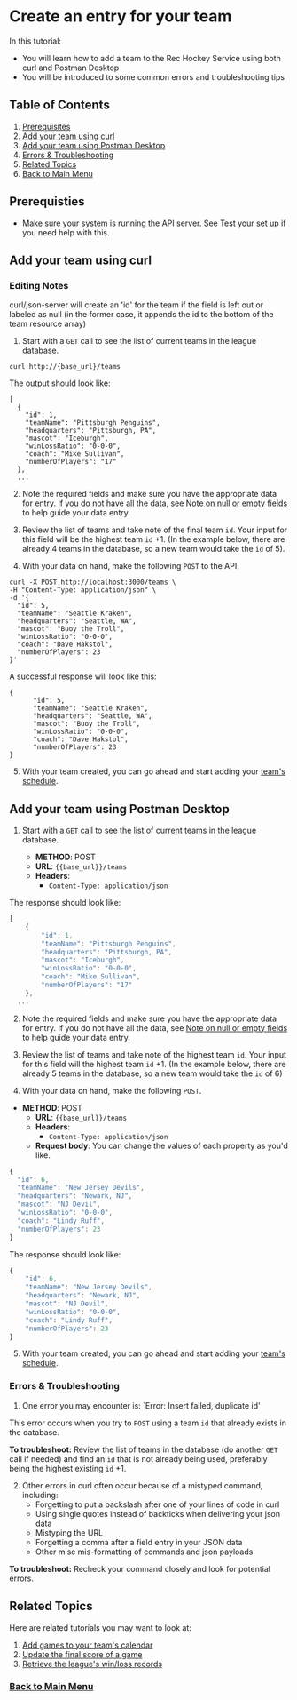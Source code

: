 # Create an entry for your team

In this tutorial:

- You will learn how to add a team to the Rec Hockey Service using both
curl and Postman Desktop
- You will be introduced to some common errors and troubleshooting tips

## Table of Contents
1. [Prerequisites](#1)
2. [Add your team using curl](#2)
3. [Add your team using Postman Desktop](#3)
4. [Errors & Troubleshooting](#4)
5. [Related Topics](#5)
6. [Back to Main Menu](nav.md)

<a id="1"></a>
## Prerequisties

- Make sure your system is running the API server. See [Test your set up](test-system.md) if you need help with this.

<a id="2"></a>
## Add your team using curl

### Editing Notes
  curl/json-server will create an 'id' for the team if the field is left out or labeled as null (in the former case, it appends the id to the bottom of the team resource array)

1. Start with a `GET` call to see the list of current teams in the league database.

```shell
curl http://{base_url}/teams
```

The output should look like:

```shell
[
  {
    "id": 1,
    "teamName": "Pittsburgh Penguins",
    "headquarters": "Pittsburgh, PA",
    "mascot": "Iceburgh",
    "winLossRatio": "0-0-0",
    "coach": "Mike Sullivan",
    "numberOfPlayers": "17"
  },
  ...
```

2. Note the required fields and make sure you have the appropriate data for entry. If you do not have all the data, see [Note on null or empty fields](tut-null-fields.md) to help guide your data entry.

3. Review the list of teams and take note of the final team `id`. Your input for this field will be the highest team `id` +1. (In the example below, there are already 4 teams in the database, so a new team would take the `id` of 5).

4. With your data on hand, make the following `POST` to the API.

```shell
curl -X POST http://localhost:3000/teams \
-H "Content-Type: application/json" \
-d '{
  "id": 5,
  "teamName": "Seattle Kraken",
  "headquarters": "Seattle, WA",
  "mascot": "Buoy the Troll",
  "winLossRatio": "0-0-0",
  "coach": "Dave Hakstol",
  "numberOfPlayers": 23
}'
```

A successful response will look like this:
```shell
{
      "id": 5,
      "teamName": "Seattle Kraken",
      "headquarters": "Seattle, WA",
      "mascot": "Buoy the Troll",
      "winLossRatio": "0-0-0",
      "coach": "Dave Hakstol",
      "numberOfPlayers": 23
}
```

5. With your team created, you can go ahead and start adding your [team's schedule](tut-add-games.md).

<a id="3"></a>
## Add your team using Postman Desktop

1. Start with a `GET` call to see the list of current teams in the league database.

    * **METHOD**: POST
    * **URL**: `{{base_url}}/teams`
    * **Headers**:
        * `Content-Type: application/json`

The response should look like:

```js
[
    {
        "id": 1,
        "teamName": "Pittsburgh Penguins",
        "headquarters": "Pittsburgh, PA",
        "mascot": "Iceburgh",
        "winLossRatio": "0-0-0",
        "coach": "Mike Sullivan",
        "numberOfPlayers": "17"
    },
  ...
```

2. Note the required fields and make sure you have the appropriate data for entry. If you do not have all the data, see [Note on null or empty fields](tut-null-fields.md) to help guide your data entry.

3. Review the list of teams and take note of the highest team `id`. Your input for this field will the highest team `id` +1. (In the example below, there are already 5 teams in the database, so a new team would take the `id` of 6)

4. With your data on hand, make the following `POST`.

* **METHOD**: POST
    * **URL**: `{{base_url}}/teams`
    * **Headers**:
        * `Content-Type: application/json`
    * **Request body**:
        You can change the values of each property as you'd like.

```js
{
  "id": 6,
  "teamName": "New Jersey Devils",
  "headquarters": "Newark, NJ",
  "mascot": "NJ Devil",
  "winLossRatio": "0-0-0",
  "coach": "Lindy Ruff",
  "numberOfPlayers": 23
}
```

The response should look like:

```js
{
    "id": 6,
    "teamName": "New Jersey Devils",
    "headquarters": "Newark, NJ",
    "mascot": "NJ Devil",
    "winLossRatio": "0-0-0",
    "coach": "Lindy Ruff",
    "numberOfPlayers": 23
}
```

5. With your team created, you can go ahead and start adding your [team's schedule](tut-add-games.md).

<a id="4"></a>
### Errors & Troubleshooting

1. One error you may encounter is: `Error: Insert failed, duplicate id'

This error occurs when you try to `POST` using a team `id` that already exists in the database.

**To troubleshoot:** Review the list of teams in the database (do another `GET` call if needed) and find an `id` that is not already being used, preferably being the highest existing `id` +1.

2. Other errors in curl often occur because of a mistyped command, including:
    - Forgetting to put a backslash after one of your lines of code in curl
    - Using single quotes instead of backticks when delivering your json data
    - Mistyping the URL
    - Forgetting a comma after a field entry in your JSON data
    - Other misc mis-formatting of commands and json payloads
    
**To troubleshoot:** Recheck your command closely and look for potential errors.


<a id="5"></a>
## Related Topics

Here are related tutorials you may want to look at:

1. [Add games to your team's calendar](tut-add-games.md)
2. [Update the final score of a game](tut-add-score.md)
3. [Retrieve the league's win/loss records](tut-get-wins.md)

### [Back to Main Menu](nav.md)

